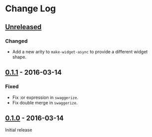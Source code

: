 # Change Log


## [Unreleased]
### Changed
- Add a new arity to `make-widget-async` to provide a different widget shape.


## [0.1.1] - 2016-03-14
### Fixed
- Fix :or expression in `swaggerize`.
- Fix double merge in `swaggerize`.


## [0.1.0] - 2016-03-14
Initial release

[Unreleased]: https://github.com/your-name/sibiro-swagger/compare/v0.1.1...HEAD
[0.1.1]: https://github.com/your-name/sibiro-swagger/compare/v0.1.0...v0.1.1
[0.1.0]: https://github.com/your-name/sibiro-swagger/compare/v0.1.0
